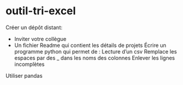 # outil-tri-excel



Créer un dépôt distant: 
- Inviter votre collègue 
- Un fichier Readme qui contient les détails de projets
Écrire un programme python qui permet de : 
Lecture d’un csv
Remplace les espaces par des _ dans les noms des colonnes
Enlever les lignes incomplètes

Utiliser pandas
